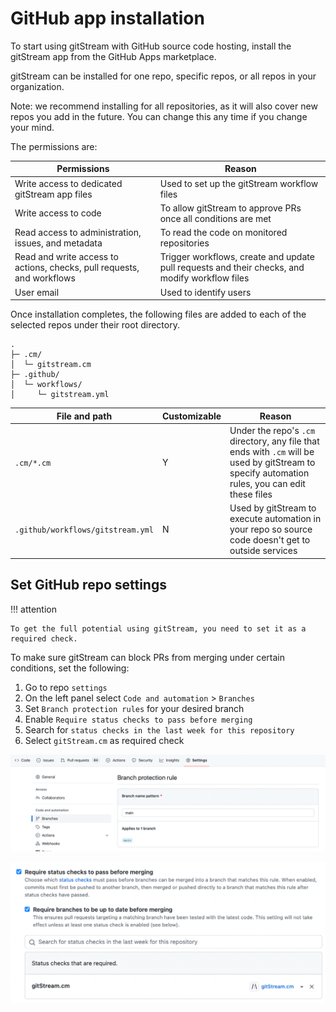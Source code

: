 # GitHub app installation 

To start using gitStream with GitHub source code hosting, install the gitStream app from the GitHub Apps marketplace.

gitStream can be installed for one repo, specific repos, or all repos in your organization. 

Note: we recommend installing for all repositories, as it will also cover new repos you add in the future. You can change this any time if you change your mind.

The permissions are: 

| Permissions           | Reason |
|----------------------|-------------------------------------------------------|
| Write access to dedicated gitStream app files | Used to set up the gitStream workflow files |
| Write access to code | To allow gitStream to approve PRs once all conditions are met |
| Read access to administration, issues, and metadata | To read the code on monitored repositories |
| Read and write access to actions, checks, pull requests, and workflows | Trigger workflows, create and update pull requests and their checks, and modify workflow files |
| User email | Used to identify users |

Once installation completes, the following files are added to each of the selected repos under their root directory.

```
.
├─ .cm/
│  └─ gitstream.cm
├─ .github/
│  └─ workflows/
│     └─ gitstream.yml
```

| File and path        | Customizable | Reason |
|----------------------|--------------|----------------------------------------|
| `.cm/*.cm`    | Y            | Under the repo's `.cm` directory, any file that ends with `.cm` will be used by gitStream to specify automation rules, you can edit these files |
| `.github/workflows/gitstream.yml` | N | Used by gitStream to execute automation in your repo so source code doesn't get to outside services |

## Set GitHub repo settings

!!! attention

    To get the full potential using gitStream, you need to set it as a required check.

To make sure gitStream can block PRs from merging under certain conditions, set the following:

1. Go to repo `settings`
2. On the left panel select `Code and automation` > `Branches` 
3. Set `Branch protection rules` for your desired branch 
4. Enable `Require status checks to pass before merging`
5. Search for `status checks in the last week for this repository`
6. Select `gitStream.cm` as required check

![Branch protection rules](/screenshots/branch_protection_in_github.png)
  
![Required checks](/screenshots/required_checks_in_github.png)
